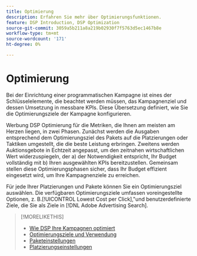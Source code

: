 ```yaml
---
title: Optimierung
description: Erfahren Sie mehr über Optimierungsfunktionen.
feature: DSP Introduction, DSP Optimization
source-git-commit: 3059a5b211a8a219b02930f7f5763d5ec1467b8e
workflow-type: tm+mt
source-wordcount: '171'
ht-degree: 0%

---
```


# Optimierung

Bei der Einrichtung einer programmatischen Kampagne ist eines der Schlüsselelemente, die beachtet werden müssen, das Kampagnenziel und dessen Umsetzung in messbare KPIs. Diese Übersetzung definiert, wie Sie die Optimierungsziele der Kampagne konfigurieren.

Werbung DSP Optimierung für die Metriken, die Ihnen am meisten am Herzen liegen, in zwei Phasen. Zunächst werden die Ausgaben entsprechend dem Optimierungsziel des Pakets auf die Platzierungen oder Taktiken umgestellt, die die beste Leistung erbringen. Zweitens werden Auktionsgebote in Echtzeit angepasst, um den zeitnahen wirtschaftlichen Wert widerzuspiegeln, der a) der Notwendigkeit entspricht, Ihr Budget vollständig mit b) Ihren ausgewählten KPIs bereitzustellen. Gemeinsam stellen diese Optimierungsphasen sicher, dass Ihr Budget effizient eingesetzt wird, um Ihre Kampagnenziele zu erreichen.

Für jede Ihrer Platzierungen und Pakete können Sie ein Optimierungsziel auswählen. Die verfügbaren Optimierungsziele umfassen voreingestellte Optionen, z. B.[!UICONTROL Lowest Cost per Click],&quot;und benutzerdefinierte Ziele, die Sie als Ziele in [!DNL Adobe Advertising Search].

>[!MORELIKETHIS]
>
> * [Wie DSP Ihre Kampagnen optimiert](/help/dsp/optimization/optimization-how-dsp-optimizes-campaigns.md)
>* [Optimierungsziele und Verwendung](/help/dsp/optimization/optimization-goals.md)
>* [Paketeinstellungen](/help/dsp/campaign-management/packages/package-settings.md)
>* [Platzierungseinstellungen](/help/dsp/campaign-management/placements/placement-settings.md)

